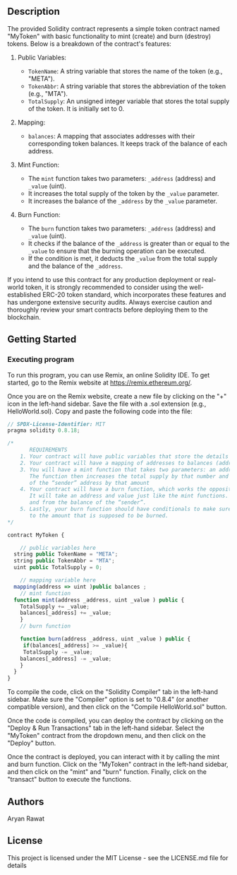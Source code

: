 ## Description
The provided Solidity contract represents a simple token contract named "MyToken" with basic functionality to mint (create) and burn (destroy) tokens. Below is a breakdown of the contract's features:

1. Public Variables:
   - `TokenName`: A string variable that stores the name of the token (e.g., "META").
   - `TokenAbbr`: A string variable that stores the abbreviation of the token (e.g., "MTA").
   - `TotalSupply`: An unsigned integer variable that stores the total supply of the token. It is initially set to 0.

2. Mapping:
   - `balances`: A mapping that associates addresses with their corresponding token balances. It keeps track of the balance of each address.

3. Mint Function:
   - The `mint` function takes two parameters: `_address` (address) and `_value` (uint).
   - It increases the total supply of the token by the `_value` parameter.
   - It increases the balance of the `_address` by the `_value` parameter.

4. Burn Function:
   - The `burn` function takes two parameters: `_address` (address) and `_value` (uint).
   - It checks if the balance of the `_address` is greater than or equal to the `_value` to ensure that the burning operation can be executed.
   - If the condition is met, it deducts the `_value` from the total supply and the balance of the `_address`.


If you intend to use this contract for any production deployment or real-world token, it is strongly recommended to consider using the well-established ERC-20 token standard, which incorporates these features and has undergone extensive security audits. Always exercise caution and thoroughly review your smart contracts before deploying them to the blockchain.

## Getting Started

### Executing program

To run this program, you can use Remix, an online Solidity IDE. To get started, go to the Remix website at https://remix.ethereum.org/.

Once you are on the Remix website, create a new file by clicking on the "+" icon in the left-hand sidebar. Save the file with a .sol extension (e.g., HelloWorld.sol). Copy and paste the following code into the file:

```javascript
// SPDX-License-Identifier: MIT
pragma solidity 0.8.18;

/*
       REQUIREMENTS
    1. Your contract will have public variables that store the details about your coin (Token Name, Token Abbrv., Total Supply)
    2. Your contract will have a mapping of addresses to balances (address => uint)
    3. You will have a mint function that takes two parameters: an address and a value. 
       The function then increases the total supply by that number and increases the balance 
       of the “sender” address by that amount
    4. Your contract will have a burn function, which works the opposite of the mint function, as it will destroy tokens. 
       It will take an address and value just like the mint functions. It will then deduct the value from the total supply 
       and from the balance of the “sender”.
    5. Lastly, your burn function should have conditionals to make sure the balance of "sender" is greater than or equal 
       to the amount that is supposed to be burned.
*/

contract MyToken {

    // public variables here
  string public TokenName = "META";
  string public TokenAbbr = "MTA";
  uint public TotalSupply = 0;

    // mapping variable here
  mapping(address => uint )public balances ;
    // mint function
  function mint(address _address, uint _value ) public {
    TotalSupply += _value;
    balances[_address] += _value;
    }
    // burn function

    function burn(address _address, uint _value ) public {
     if(balances[_address] >= _value){   
     TotalSupply -= _value;
    balances[_address] -= _value;
    }
  }
}

```

To compile the code, click on the "Solidity Compiler" tab in the left-hand sidebar. Make sure the "Compiler" option is set to "0.8.4" (or another compatible version), and then click on the "Compile HelloWorld.sol" button.

Once the code is compiled, you can deploy the contract by clicking on the "Deploy & Run Transactions" tab in the left-hand sidebar. Select the "MyToken" contract from the dropdown menu, and then click on the "Deploy" button.

Once the contract is deployed, you can interact with it by calling the mint and burn function. Click on the "MyToken" contract in the left-hand sidebar, and then click on the "mint" and "burn" function. Finally, click on the "transact" button to execute the functions.

## Authors

Aryan Rawat 

## License

This project is licensed under the MIT License - see the LICENSE.md file for details
